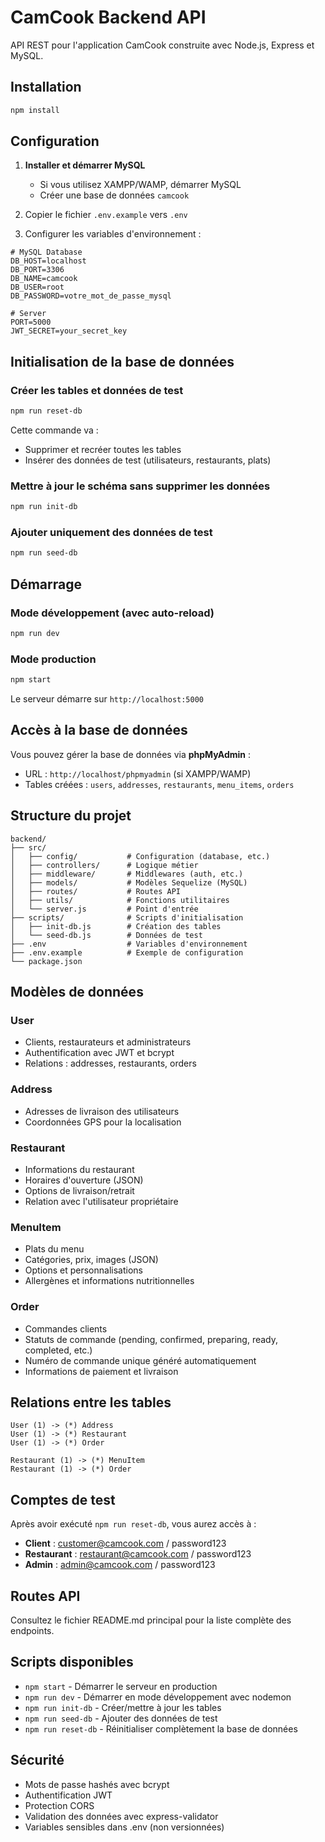 # CamCook Backend API

API REST pour l'application CamCook construite avec Node.js, Express et MySQL.

## Installation

```bash
npm install
```

## Configuration

1. **Installer et démarrer MySQL**
   - Si vous utilisez XAMPP/WAMP, démarrer MySQL
   - Créer une base de données `camcook`

2. Copier le fichier `.env.example` vers `.env`

3. Configurer les variables d'environnement :

```env
# MySQL Database
DB_HOST=localhost
DB_PORT=3306
DB_NAME=camcook
DB_USER=root
DB_PASSWORD=votre_mot_de_passe_mysql

# Server
PORT=5000
JWT_SECRET=your_secret_key
```

## Initialisation de la base de données

### Créer les tables et données de test
```bash
npm run reset-db
```
Cette commande va :
- Supprimer et recréer toutes les tables
- Insérer des données de test (utilisateurs, restaurants, plats)

### Mettre à jour le schéma sans supprimer les données
```bash
npm run init-db
```

### Ajouter uniquement des données de test
```bash
npm run seed-db
```

## Démarrage

### Mode développement (avec auto-reload)
```bash
npm run dev
```

### Mode production
```bash
npm start
```

Le serveur démarre sur `http://localhost:5000`

## Accès à la base de données

Vous pouvez gérer la base de données via **phpMyAdmin** :
- URL : `http://localhost/phpmyadmin` (si XAMPP/WAMP)
- Tables créées : `users`, `addresses`, `restaurants`, `menu_items`, `orders`

## Structure du projet

```
backend/
├── src/
│   ├── config/           # Configuration (database, etc.)
│   ├── controllers/      # Logique métier
│   ├── middleware/       # Middlewares (auth, etc.)
│   ├── models/           # Modèles Sequelize (MySQL)
│   ├── routes/           # Routes API
│   ├── utils/            # Fonctions utilitaires
│   └── server.js         # Point d'entrée
├── scripts/              # Scripts d'initialisation
│   ├── init-db.js        # Création des tables
│   └── seed-db.js        # Données de test
├── .env                  # Variables d'environnement
├── .env.example          # Exemple de configuration
└── package.json
```

## Modèles de données

### User
- Clients, restaurateurs et administrateurs
- Authentification avec JWT et bcrypt
- Relations : addresses, restaurants, orders

### Address
- Adresses de livraison des utilisateurs
- Coordonnées GPS pour la localisation

### Restaurant
- Informations du restaurant
- Horaires d'ouverture (JSON)
- Options de livraison/retrait
- Relation avec l'utilisateur propriétaire

### MenuItem
- Plats du menu
- Catégories, prix, images (JSON)
- Options et personnalisations
- Allergènes et informations nutritionnelles

### Order
- Commandes clients
- Statuts de commande (pending, confirmed, preparing, ready, completed, etc.)
- Numéro de commande unique généré automatiquement
- Informations de paiement et livraison

## Relations entre les tables

```
User (1) -> (*) Address
User (1) -> (*) Restaurant
User (1) -> (*) Order

Restaurant (1) -> (*) MenuItem
Restaurant (1) -> (*) Order
```

## Comptes de test

Après avoir exécuté `npm run reset-db`, vous aurez accès à :

- **Client** : customer@camcook.com / password123
- **Restaurant** : restaurant@camcook.com / password123
- **Admin** : admin@camcook.com / password123

## Routes API

Consultez le fichier README.md principal pour la liste complète des endpoints.

## Scripts disponibles

- `npm start` - Démarrer le serveur en production
- `npm run dev` - Démarrer en mode développement avec nodemon
- `npm run init-db` - Créer/mettre à jour les tables
- `npm run seed-db` - Ajouter des données de test
- `npm run reset-db` - Réinitialiser complètement la base de données

## Sécurité

- Mots de passe hashés avec bcrypt
- Authentification JWT
- Protection CORS
- Validation des données avec express-validator
- Variables sensibles dans .env (non versionnées)
